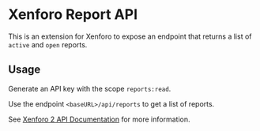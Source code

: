 # Xenforo Report API

This is an extension for Xenforo to expose an endpoint that returns a list of `active` and `open` reports.

## Usage

Generate an API key with the scope `reports:read`.

Use the endpoint `<baseURL>/api/reports` to get a list of reports.

See [Xenforo 2 API Documentation](https://xenforo.com/docs/dev/rest-api/) for more information.